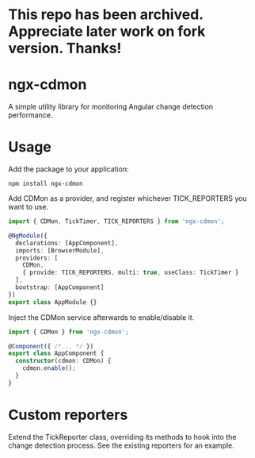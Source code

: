 # This repo has been archived. Appreciate later work on fork version. Thanks!
# ngx-cdmon
A simple utility library for monitoring Angular change detection performance.

# Usage

Add the package to your application:

```
npm install ngx-cdmon
```

Add CDMon as a provider, and register whichever TICK_REPORTERS you want to use.

```typescript
import { CDMon, TickTimer, TICK_REPORTERS } from 'ngx-cdmon';

@NgModule({
  declarations: [AppComponent],
  imports: [BrowserModule],
  providers: [
    CDMon,
    { provide: TICK_REPORTERS, multi: true, useClass: TickTimer }
  ],
  bootstrap: [AppComponent]
})
export class AppModule {}

```

Inject the CDMon service afterwards to enable/disable it.

```typescript
import { CDMon } from 'ngx-cdmon';

@Component({ /*... */ })
export class AppComponent {
  constructor(cdmon: CDMon) {
    cdmon.enable();
  }
}

```

# Custom reporters

Extend the TickReporter class, overriding its methods to hook into the change detection process.
See the existing reporters for an example.

